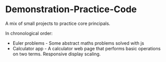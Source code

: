 # Demonstration-Practice-Code
A mix of small projects to practice core principals.

In chronological order:
- Euler problems - Some abstract maths problems solved with js
- Calculator app - A calculator web page that performs basic operations on two terms. Responsive display scaling.
